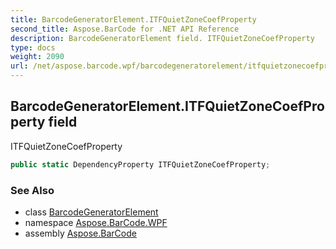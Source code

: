 ```yaml
---
title: BarcodeGeneratorElement.ITFQuietZoneCoefProperty
second_title: Aspose.BarCode for .NET API Reference
description: BarcodeGeneratorElement field. ITFQuietZoneCoefProperty
type: docs
weight: 2090
url: /net/aspose.barcode.wpf/barcodegeneratorelement/itfquietzonecoefproperty/
---
```

## BarcodeGeneratorElement.ITFQuietZoneCoefProperty field

ITFQuietZoneCoefProperty

```csharp
public static DependencyProperty ITFQuietZoneCoefProperty;
```

### See Also

* class [BarcodeGeneratorElement](../)
* namespace [Aspose.BarCode.WPF](../../barcodegeneratorelement/)
* assembly [Aspose.BarCode](../../../)


